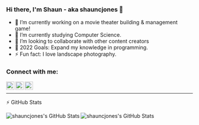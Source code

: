 ### Hi there, I'm Shaun - aka shauncjones 👋

- 🔭 I’m currently working on a movie theater building & management game!
- 🌱 I’m currently studying Computer Science.
- 👯 I’m looking to collaborate with other content creators
- 🥅 2022 Goals: Expand my knowledge in programming.
- ⚡ Fun fact: I love landscape photography.

### Connect with me:

<!--[<img align="left" alt="shauncjones.com" width="22px" src="https://raw.githubusercontent.com/iconic/open-iconic/master/svg/globe.svg" />][website]-->
[<img align="left" alt="shauncjones | Twitter" width="22px" color="#ffffff" src="https://cdn.jsdelivr.net/npm/simple-icons@v3/icons/twitter.svg" />](https://www.twitter.com/shauncjonesss)
[<img align="left" alt="shauncjones | Instagram" width="22px" src="https://cdn.jsdelivr.net/npm/simple-icons@v3/icons/instagram.svg" />](https://www.instragram.com/shauncjonesss)
[<img align="left" alt="shauncjones | LinkedIn" width="22px" src="https://cdn.jsdelivr.net/npm/simple-icons@v3/icons/linkedin.svg" />](https://www.linkedin.com/in/shaun-jones-53515b229/)

<br/>

---

 ⚡ GitHub Stats

  <img align="left" alt="shauncjones's GitHub Stats" src="https://github-readme-stats-shauncjones.vercel.app/api?username=shauncjones&show_icons=true&hide_border=true" />
  <img align="left" alt="shauncjones's GitHub Stats" src="https://github-readme-stats-shauncjones.vercel.app/api/top-langs/?username=shauncjones&show_icons=true&hide_border=true" />


<!--
**shauncjones/shauncjones** is a ✨ _special_ ✨ repository because its `README.md` (this file) appears on your GitHub profile.

Here are some ideas to get you started:

- 🔭 I’m currently working on ...
- 🌱 I’m currently learning ...
- 👯 I’m looking to collaborate on ...
- 🤔 I’m looking for help with ...
- 💬 Ask me about ...
- 📫 How to reach me: ...
- 😄 Pronouns: ...
- ⚡ Fun fact: ...
-->
